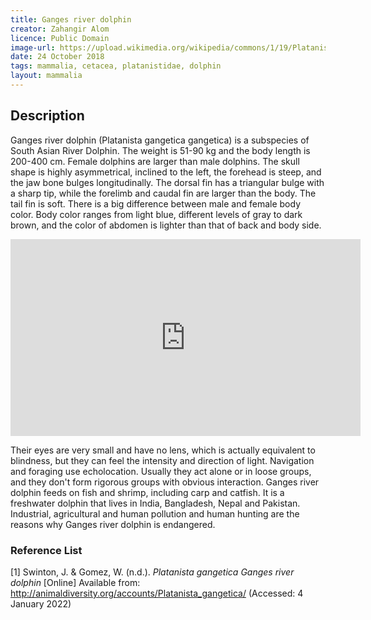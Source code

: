 ```yaml
---
title: Ganges river dolphin
creator: Zahangir Alom
licence: Public Domain
image-url: https://upload.wikimedia.org/wikipedia/commons/1/19/Platanista_gangetica_noaa.jpg 
date: 24 October 2018
tags: mammalia, cetacea, platanistidae, dolphin
layout: mammalia
---
```


## Description

Ganges river dolphin (Platanista gangetica gangetica) is a subspecies of South Asian River Dolphin. The weight is 51-90 kg and the body length is 200-400 cm. Female dolphins are larger than male dolphins. The skull shape is highly asymmetrical, inclined to the left, the forehead is steep, and the jaw bone bulges longitudinally. The dorsal fin has a triangular bulge with a sharp tip, while the forelimb and caudal fin are larger than the body. The tail fin is soft. There is a big difference between male and female body color. Body color ranges from light blue, different levels of gray to dark brown, and the color of abdomen is lighter than that of back and body side.

<iframe class="video" width="560" height="315" src="https://www.youtube.com/embed/4Ur9o6Jtu_s" title="YouTube video player" frameborder="0" allow="accelerometer; autoplay; clipboard-write; encrypted-media; gyroscope; picture-in-picture" allowfullscreen></iframe>



Their eyes are very small and have no lens, which is actually equivalent to blindness, but they can feel the intensity and direction of light. Navigation and foraging use echolocation. Usually they act alone or in loose groups, and they don't form rigorous groups with obvious interaction. Ganges river dolphin feeds on fish and shrimp, including carp and catfish. It is a freshwater dolphin that lives in India, Bangladesh, Nepal and Pakistan. Industrial, agricultural and human pollution and human hunting are the reasons why Ganges river dolphin is endangered.


### Reference List
[1] Swinton, J. & Gomez, W. (n.d.). _Platanista gangetica Ganges river dolphin_ [Online] Available from: http://animaldiversity.org/accounts/Platanista_gangetica/ (Accessed: 4 January 2022)
